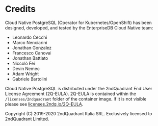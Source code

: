 # Credits

Cloud Native PostgreSQL (Operator for Kubernetes/OpenShift) has been designed,
developed, and tested by the EnterpriseDB Cloud Native team:

- Leonardo Cecchi
- Marco Nenciarini
- Jonathan Gonzalez
- Francesco Canovai
- Jonathan Battiato
- Niccolò Fei
- Devin Nemec
- Adam Wright
- Gabriele Bartolini

Cloud Native PostgreSQL is distributed under the 2ndQuadrant End User License
Agreement (2Q-EULA). 2Q-EULA is contained within the `/licenses/2ndquadrant`
folder of the container image.  If it is not  visible please see
[licenses.2ndq.io/2Q-EULA](https://licenses.2ndq.io/2Q-EULA).

Copyright (C) 2019-2020 2ndQuadrant Italia SRL. Exclusively licensed to
2ndQuadrant Limited.
